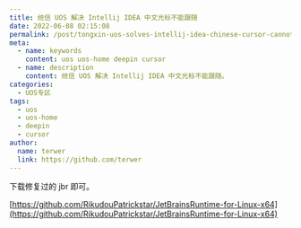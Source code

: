 ```yaml
---
title: 统信 UOS 解决 Intellij IDEA 中文光标不能跟随
date: 2022-06-08 02:15:08
permalink: /post/tongxin-uos-solves-intellij-idea-chinese-cursor-cannot-follow.html
meta: 
  - name: keywords
    content: uos uos-home deepin cursor
  - name: description
    content: 统信 UOS 解决 Intellij IDEA 中文光标不能跟随。
categories:
  - UOS专区
tags: 
  - uos
  - uos-home
  - deepin
  - cursor
author: 
  name: terwer
  link: https://github.com/terwer
---
```


下载修复过的 jbr 即可。

[https://github.com/RikudouPatrickstar/JetBrainsRuntime-for-Linux-x64](https://github.com/RikudouPatrickstar/JetBrainsRuntime-for-Linux-x64)
